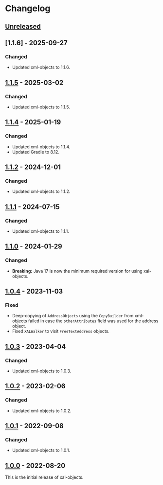 # Changelog

## [Unreleased]

## [1.1.6] - 2025-09-27
### Changed
- Updated xml-objects to 1.1.6.

## [1.1.5] - 2025-03-02
### Changed
- Updated xml-objects to 1.1.5.

## [1.1.4] - 2025-01-19
### Changed
- Updated xml-objects to 1.1.4.
- Updated Gradle to 8.12.

## [1.1.2] - 2024-12-01
### Changed
- Updated xml-objects to 1.1.2.

## [1.1.1] - 2024-07-15
### Changed
- Updated xml-objects to 1.1.1.

## [1.1.0] - 2024-01-29
### Changed
- **Breaking:** Java 17 is now the minimum required version for using xal-objects.

## [1.0.4] - 2023-11-03
### Fixed
- Deep-copying of `AddressObjects` using the `CopyBuilder` from xml-objects failed in case the
  `otherAttributes` field was used for the address object.
- Fixed `XALWalker` to visit `FreeTextAddress` objects.

## [1.0.3] - 2023-04-04
### Changed
- Updated xml-objects to 1.0.3.

## [1.0.2] - 2023-02-06
### Changed
- Updated xml-objects to 1.0.2.

## [1.0.1] - 2022-09-08
### Changed
- Updated xml-objects to 1.0.1.

## [1.0.0] - 2022-08-20
This is the initial release of xal-objects.

[Unreleased]: https://github.com/xmlobjects/xal-objects/compare/v1.1.5...HEAD
[1.1.5]: https://github.com/xmlobjects/xal-objects/releases/tag/v1.1.5
[1.1.4]: https://github.com/xmlobjects/xal-objects/releases/tag/v1.1.4
[1.1.2]: https://github.com/xmlobjects/xal-objects/releases/tag/v1.1.2
[1.1.1]: https://github.com/xmlobjects/xal-objects/releases/tag/v1.1.1
[1.1.0]: https://github.com/xmlobjects/xal-objects/releases/tag/v1.1.0
[1.0.4]: https://github.com/xmlobjects/xal-objects/releases/tag/v1.0.4
[1.0.3]: https://github.com/xmlobjects/xal-objects/releases/tag/v1.0.3
[1.0.2]: https://github.com/xmlobjects/xal-objects/releases/tag/v1.0.2
[1.0.1]: https://github.com/xmlobjects/xal-objects/releases/tag/v1.0.1
[1.0.0]: https://github.com/xmlobjects/xal-objects/releases/tag/v1.0.0